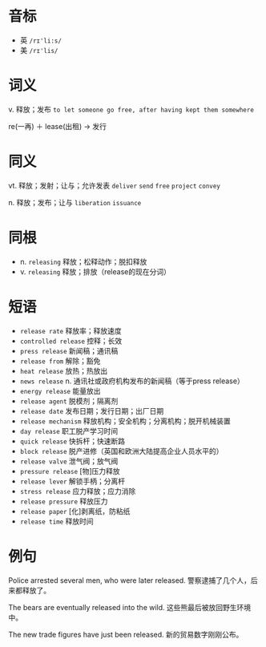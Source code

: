 # 音标

- 英 `/rɪ'li:s/`
- 美 `/rɪ'lis/`

# 词义

v. 释放；发布
`to let someone go free, after having kept them somewhere`



re(一再) ＋ lease(出租) → 发行

# 同义

vt. 释放；发射；让与；允许发表
`deliver` `send` `free` `project` `convey`

n. 释放；发布；让与
`liberation` `issuance`

# 同根

- n. `releasing` 释放；松释动作；脱扣释放
- v. `releasing` 释放；排放（release的现在分词）

# 短语

- `release rate` 释放率；释放速度
- `controlled release` 控释；长效
- `press release` 新闻稿；通讯稿
- `release from` 解除；豁免
- `heat release` 放热；热放出
- `news release` n. 通讯社或政府机构发布的新闻稿（等于press release）
- `energy release` 能量放出
- `release agent` 脱模剂；隔离剂
- `release date` 发布日期；发行日期；出厂日期
- `release mechanism` 释放机构；安全机构；分离机构；脱开机械装置
- `day release` 职工脱产学习时间
- `quick release` 快拆杆；快速断路
- `block release` 脱产进修（英国和欧洲大陆提高企业人员水平的）
- `release valve` 泄气阀；放气阀
- `pressure release` [物]压力释放
- `release lever` 解锁手柄；分离杆
- `stress release` 应力释放；应力消除
- `release pressure` 释放压力
- `release paper` [化]剥离纸，防粘纸
- `release time` 释放时间

# 例句

Police arrested several men, who were later released.
警察逮捕了几个人，后来都释放了。

The bears are eventually released into the wild.
这些熊最后被放回野生环境中。

The new trade figures have just been released.
新的贸易数字刚刚公布。



